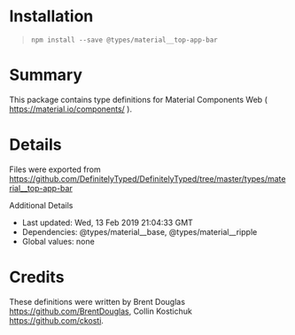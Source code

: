 # Installation
> `npm install --save @types/material__top-app-bar`

# Summary
This package contains type definitions for Material Components Web ( https://material.io/components/ ).

# Details
Files were exported from https://github.com/DefinitelyTyped/DefinitelyTyped/tree/master/types/material__top-app-bar

Additional Details
 * Last updated: Wed, 13 Feb 2019 21:04:33 GMT
 * Dependencies: @types/material__base, @types/material__ripple
 * Global values: none

# Credits
These definitions were written by Brent Douglas <https://github.com/BrentDouglas>, Collin Kostichuk <https://github.com/ckosti>.
